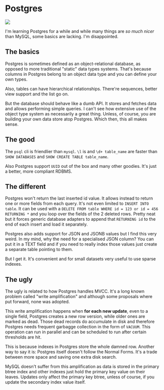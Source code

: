 <!-- tags: databases -->
<!-- hidden -->

# Postgres

<!-- START TAGS -->
[<img src="https://img.shields.io/badge/Tag-databases-brightgreen">](/tags/databases)
<!-- END TAGS -->

I'm learning Postgres for a while and while many things are *so much
nicer* than MySQL, some basics are lacking. I'm disappointed.


## The basics

Postgres is sometimes defined as an object-relational database, as
opposed to more traditional "static" data types systems. That's because
columns in Postgres belong to an object data type and you can define
your own types.

Also, tables can have hierarchical relationships. There're sequences,
better view support and the list go on.

But the database should behave like a dumb API. It stores and fetches
data and allows performing simple queries. I can't see how extensive
use of the object type system as necessarily a great thing. Unless,
of course, you are building your own data store atop Postgres. Which
then, this all makes sense.



## The good

The `psql` cli is friendlier than `mysql`. `\l` is and `\d+ table_name`
are faster than `SHOW DATABASES` and `SHOW CREATE TABLE table_name`.

Also Postgres support `UUID` out of the box and many other goodies.
It's just a better, more compliant RDBMS.


## The different

Postgres won't return the last inserted id value. It allows instead to
return one or more fields from each query. It's not even limited to
`INSERT INTO table`. It can be used with a
`DELETE FROM table WHERE id = 123 or id = 456 RETURNING *` and you
loop over the fields of the 2 deleted rows. Pretty neat but it forces
generic database adapters to append that `RETURNING id` to the end of
each insert and load it separately.

Postgres also adds support for JSON and JSONB values but I find this
very weird. In my mind, why the need for a specialised JSON column?
You can put it in a TEXT field and if you need to really index those
values just create a separate table pointing to them.

But I get it. It's convenient and for small datasets very useful to use
sparse indexes.


## The ugly

The ugly is related to how Postgres handles MVCC. It's a long known
problem called "write amplification" and although some proposals where
put forward, none was adopted.

This write amplification happens when **for each new update**, even to
a single field, Postgres creates a new row version, while older ones
are marked as dead. Those dead records do accumulate in disk and
therefore Postgres needs frequent garbagge collection in the form of
`VACUUM`. This operation can run in parallel and can be scheduled to
run after certain thresholds are hit.

This is because indexes in Postgres store the whole damned row. Another
way to say it is: Postgres itself doesn't follow the Normal Forms. It's
a trade between more space and saving one extra disk search.

MySQL doesn't suffer from this amplification as data is stored in the
primary btree index and other indexes just hold the primary key value
on their leaves. Updates only affect the primary key btree, unless of
course, if you update the secondary index value itself.
